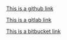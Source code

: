 [This is a github link](https://github.com/Afinsky/repo-task2 "Github/repo-task2")

[This is a gitlab link](https://gitlab.com/Afinsky/repo-task2 "Gitlab/repo-task2")

[This is a bitbucket link](https://bitbucket.org/Afinsky/repo-task2/src/master/ "Bitbucket/repo-task2")
